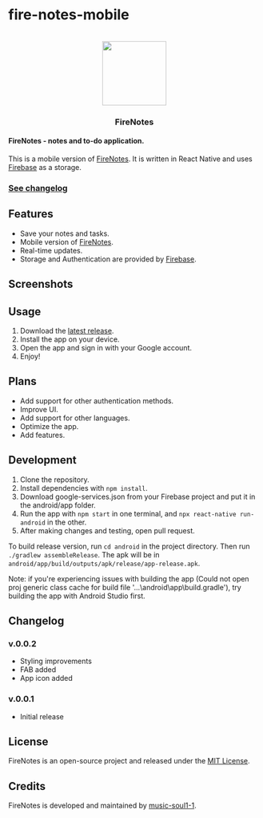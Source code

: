 # fire-notes-mobile

<p align="center"><br><img src="https://github.com/music-soul1-1/fire-notes/assets/72669184/5642a9ae-b6db-431e-bd74-8a0c702fbc32" width="128" height="128" /></p>
<h3 align="center">FireNotes</h3>

#### FireNotes - notes and to-do application.

This is a mobile version of [FireNotes](https://github.com/music-soul1-1/fire-notes). It is written in React Native and uses [Firebase](https://firebase.google.com/) as a storage.

### [See changelog](https://github.com/music-soul1-1/fire-notes-mobile#changelog)

## Features
* Save your notes and tasks.
* Mobile version of [FireNotes](https://github.com/music-soul1-1/fire-notes).
* Real-time updates.
* Storage and Authentication are provided by [Firebase](https://firebase.google.com/).

## Screenshots



## Usage

1. Download the [latest release](https://github.com/music-soul1-1/fire-notes-mobile/releases/latest).
2. Install the app on your device.
3. Open the app and sign in with your Google account.
4. Enjoy!

## Plans

* Add support for other authentication methods.
* Improve UI.
* Add support for other languages.
* Optimize the app.
* Add features.


## Development

1. Clone the repository.
2. Install dependencies with `npm install`.
3. Download google-services.json from your Firebase project and put it in the android/app folder.
4. Run the app with `npm start` in one terminal, and `npx react-native run-android` in the other.
5. After making changes and testing, open pull request.

To build release version, run `cd android` in the project directory. Then run `./gradlew assembleRelease`. The apk will be in `android/app/build/outputs/apk/release/app-release.apk`.

Note: if you're experiencing issues with building the app (Could not open proj generic class cache for build file '...\android\app\build.gradle'), 
try building the app with Android Studio first.

## Changelog
### v.0.0.2
- Styling improvements
- FAB added
- App icon added

### v.0.0.1
- Initial release

## License
FireNotes is an open-source project and released under the [MIT License](https://github.com/music-soul1-1/fire-notes-mobile/blob/main/LICENSE.txt).

## Credits
FireNotes is developed and maintained by [music-soul1-1](https://github.com/music-soul1-1/).
